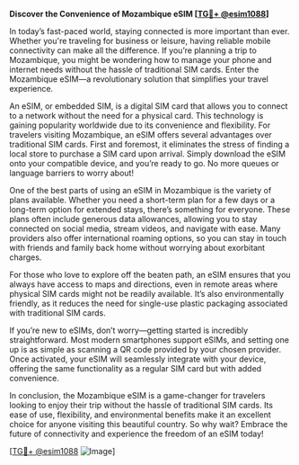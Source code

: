 **Discover the Convenience of Mozambique eSIM [[TG💪+ @esim1088](https://t.me/s/esim1088)]**

In today’s fast-paced world, staying connected is more important than ever. Whether you're traveling for business or leisure, having reliable mobile connectivity can make all the difference. If you’re planning a trip to Mozambique, you might be wondering how to manage your phone and internet needs without the hassle of traditional SIM cards. Enter the Mozambique eSIM—a revolutionary solution that simplifies your travel experience.

An eSIM, or embedded SIM, is a digital SIM card that allows you to connect to a network without the need for a physical card. This technology is gaining popularity worldwide due to its convenience and flexibility. For travelers visiting Mozambique, an eSIM offers several advantages over traditional SIM cards. First and foremost, it eliminates the stress of finding a local store to purchase a SIM card upon arrival. Simply download the eSIM onto your compatible device, and you’re ready to go. No more queues or language barriers to worry about!

One of the best parts of using an eSIM in Mozambique is the variety of plans available. Whether you need a short-term plan for a few days or a long-term option for extended stays, there’s something for everyone. These plans often include generous data allowances, allowing you to stay connected on social media, stream videos, and navigate with ease. Many providers also offer international roaming options, so you can stay in touch with friends and family back home without worrying about exorbitant charges.

For those who love to explore off the beaten path, an eSIM ensures that you always have access to maps and directions, even in remote areas where physical SIM cards might not be readily available. It’s also environmentally friendly, as it reduces the need for single-use plastic packaging associated with traditional SIM cards.

If you’re new to eSIMs, don’t worry—getting started is incredibly straightforward. Most modern smartphones support eSIMs, and setting one up is as simple as scanning a QR code provided by your chosen provider. Once activated, your eSIM will seamlessly integrate with your device, offering the same functionality as a regular SIM card but with added convenience.

In conclusion, the Mozambique eSIM is a game-changer for travelers looking to enjoy their trip without the hassle of traditional SIM cards. Its ease of use, flexibility, and environmental benefits make it an excellent choice for anyone visiting this beautiful country. So why wait? Embrace the future of connectivity and experience the freedom of an eSIM today! 

[[TG💪+ @esim1088](https://t.me/s/esim1088) ![Image](https://i.postimg.cc/Y0z9fWf4/image.png)]